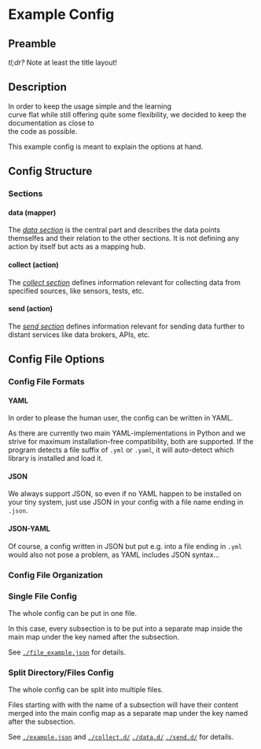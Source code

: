 # Example Config

## Preamble

*tl;dr?* Note at least the title layout!


## Description

In order to keep the usage simple and the learning                                                                                                 
curve flat while still offering quite some flexibility,
we decided to keep the documentation as close to                                                                                                  
the code as possible.

This example config is meant to explain the options at hand.


## Config Structure

### Sections

#### data (mapper)

The [*data section*](./data.d) is the central part and describes the
data points themselfes and their relation to the other sections.
It is not defining any action by itself but acts as a mapping hub.

#### collect (action)

The [*collect section*](./collect.d) defines information
relevant for collecting
data from specified sources, like sensors, tests, etc.

#### send (action)

The [*send section*](./send.d) defines information relevant for sending
data further to distant services like data brokers, APIs, etc.


## Config File Options

### Config File Formats

#### YAML

In order to please the human user, the config can be written in YAML.

As there are currently two main YAML-implementations in Python and we
strive for maximum installation-free compatibility, both are supported.
If the program detects a file suffix of `.yml` or `.yaml`, it will
auto-detect which library is installed and load it.


#### JSON

We always support JSON, so even if no YAML happen to be installed on
your tiny system, just use JSON in your config with a file name ending
in `.json`. 


#### JSON-YAML

Of course, a config written in JSON but put e.g. into a file ending in
`.yml` would also not pose a problem, as YAML includes JSON syntax...


### Config File Organization

### Single File Config

The whole config can be put in one file.

In this case, every subsection is to be put into a separate map inside
the main map under the key named after the subsection.

See [`./file_example.json`](./single_file_example.json) for details.

### Split Directory/Files Config

The whole config can be split into multiple files.

Files starting with with the name of a subsection will have their
content merged into the main config map as a separate map under the
key named after the subsection.

See [`./example.json`](./example.json) and
[`./collect.d/`](./collect.d/)
[`./data.d/`](./data.d/)
[`./send.d/`](./send.d/) for
details.
